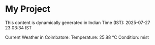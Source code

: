 # My Project

This content is dynamically generated in Indian Time (IST): 2025-07-27 23:03:34 IST


Current Weather in Coimbatore:
Temperature: 25.88 °C
Condition: mist
